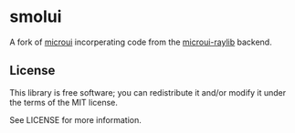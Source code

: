 # smolui

A fork of [microui](https://github.com/rxi/microui) incorperating code from the
[microui-raylib](https://github.com/marionauta/microui-raylib) backend.

## License
This library is free software; you can redistribute it and/or modify it under
the terms of the MIT license.

See LICENSE for more information.
